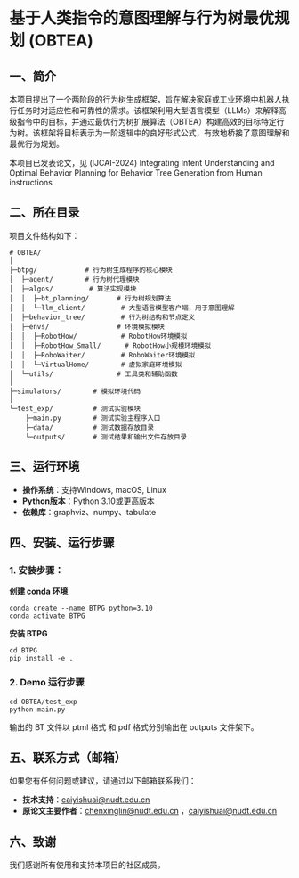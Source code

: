 # 基于人类指令的意图理解与行为树最优规划 (OBTEA)

## 一、简介

本项目提出了一个两阶段的行为树生成框架，旨在解决家庭或工业环境中机器人执行任务时对适应性和可靠性的需求。该框架利用大型语言模型（LLMs）来解释高级指令中的目标，并通过最优行为树扩展算法（OBTEA）构建高效的目标特定行为树。该框架将目标表示为一阶逻辑中的良好形式公式，有效地桥接了意图理解和最优行为规划。

本项目已发表论文，见 (IJCAI-2024) Integrating Intent Understanding and Optimal Behavior Planning for Behavior Tree Generation from Human instructions 

## 二、所在目录

项目文件结构如下：

```text
# OBTEA/
│
├─btpg/            # 行为树生成程序的核心模块
│  ├─agent/        # 行为树代理模块
│  ├─algos/         # 算法实现模块
│  │  ├─bt_planning/       # 行为树规划算法
│  │  └─llm_client/         # 大型语言模型客户端，用于意图理解
│  ├─behavior_tree/         # 行为树结构和节点定义
│  ├─envs/                 # 环境模拟模块
│  │  ├─RobotHow/           # RobotHow环境模拟
│  │  ├─RobotHow_Small/      # RobotHow小规模环境模拟
│  │  ├─RoboWaiter/         # RoboWaiter环境模拟
│  │  └─VirtualHome/        # 虚拟家庭环境模拟
│  └─utils/                # 工具类和辅助函数
│
├─simulators/        # 模拟环境代码
│
└─test_exp/          # 测试实验模块
    ├─main.py        # 测试实验主程序入口
    ├─data/          # 测试数据存放目录
    └─outputs/       # 测试结果和输出文件存放目录
```

## 三、运行环境

- **操作系统**：支持Windows, macOS, Linux
- **Python版本**：Python 3.10或更高版本
- **依赖库**：graphviz、numpy、tabulate 

## 四、安装、运行步骤

### 1. 安装步骤：

**创建 conda 环境**

```shell
conda create --name BTPG python=3.10
conda activate BTPG
```

**安装 BTPG**

```shell
cd BTPG
pip install -e .
```

### 2. Demo 运行步骤

```shell
cd OBTEA/test_exp
python main.py
```

输出的 BT 文件以 ptml 格式 和 pdf 格式分别输出在 outputs 文件架下。

## 五、联系方式（邮箱）

如果您有任何问题或建议，请通过以下邮箱联系我们：

- **技术支持**：caiyishuai@nudt.edu.cn
- **原论文主要作者**：chenxinglin@nudt.edu.cn ，caiyishuai@nudt.edu.cn

## 六、致谢

我们感谢所有使用和支持本项目的社区成员。





